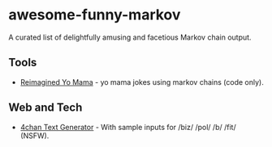 # awesome-funny-markov

A curated list of delightfully amusing and facetious Markov chain output.

## Tools

- [Reimagined Yo Mama](https://github.com/Trshant/reimagined-yomama) - yo mama jokes using markov chains (code only).

## Web and Tech

- [4chan Text Generator](https://github.com/02sh/4chanMarkovText) - With sample inputs for /biz/ /pol/ /b/ /fit/ (NSFW).
